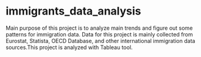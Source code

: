 # immigrants_data_analysis
Main purpose of this project is to analyze main trends and figure out some patterns for immigration data. Data for this project is mainly collected from Eurostat, Statista, OECD Database, and other international immigration data sources.This project is analyzed with Tableau tool. 
